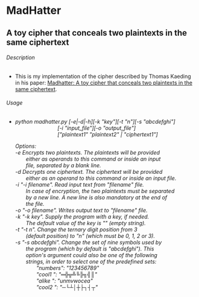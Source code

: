 # MadHatter
## A toy cipher that conceals two plaintexts in the same ciphertext



###### Description

*  This is my implementation of the cipher described by Thomas Kaeding in his
paper: [Madhatter: A toy cipher that conceals two plaintexts in the same
ciphertext](https://eprint.iacr.org/2020/301.pdf).



###### Usage

*  *python madhatter.py [-e|-d|-h][-k "key"][-t "n"][-s "abcdefghi"]\
&emsp;&emsp;&emsp;&emsp;&emsp;&emsp;&emsp;&emsp;[-i "input_file"][-o "output_file"]\
&emsp;&emsp;&emsp;&emsp;&emsp;&emsp;&emsp;&emsp;["plaintext1" "plaintext2" | "ciphertext1"]*

	*Options:\
		-e  Encrypts two plaintexts. The plaintexts will be provided\
&emsp;&emsp;either as operands to this command or inside an input\
&emsp;&emsp;file, separated by a blank line.\
		-d  Decrypts one ciphertext. The ciphertext will be provided\
&emsp;&emsp;either as an operand to this command or inside an input file.\
		-i  "-i filename". Read input text from "filename" file.\
&emsp;&emsp;In case of encryption, the two plaintexts must be separated\
&emsp;&emsp;by a new line. A new line is also mandatory at the end of\
&emsp;&emsp;the file.\
		-o  "-o filename". Writes output text to "filename" file.\
		-k  "-k key". Supply the program with a key, if needed.\
&emsp;&emsp;The default value of the key is "" (empty string).\
		-t  "-t n". Change the ternary digit position from 3\
&emsp;&emsp;(default position) to "n" (which must be 0, 1, 2 or 3).\
		-s  "-s abcdefghi". Change the set of nine symbols used by\
&emsp;&emsp;the program (which by default is "abcdefghi"). This\
&emsp;&emsp;option's argument could also be one of the following\
&emsp;&emsp;strings, in order to select one of the predefined sets:\
&emsp;&emsp;&emsp;&emsp;"numbers": "123456789"\
&emsp;&emsp;&emsp;&emsp;"cool1  ": "═╬╦╩╚╠╗╣║"\
&emsp;&emsp;&emsp;&emsp;"alike  ": "unmvwocea"\
&emsp;&emsp;&emsp;&emsp;"cool2  ": "─└┴│┼├┐┤┬"*
